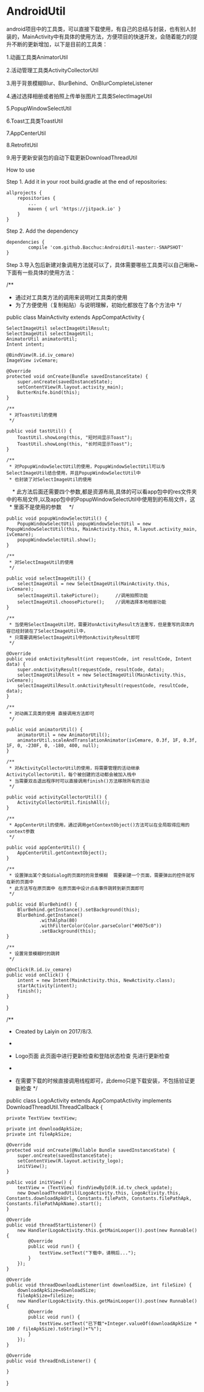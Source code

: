 # AndroidUtil
android项目中的工具类，可以直接下载使用，有自己的总结与封装，也有别人封装的，MainActivity中有具体的使用方法，方便项目的快速开发，会随着能力的提升不断的更新增加，以下是目前的工具类：

1.动画工具类AnimatorUtil

2.活动管理工具类ActivityCollectorUtil

3.用于背景模糊Blur、BlurBehind、OnBlurCompleteListener

4.通过选择相册或者拍照上传单张图片工具类SelectImageUtil

5.PopupWindowSelectUtil

6.Toast工具类ToastUtil

7.AppCenterUtil

8.RetrofitUtil

9.用于更新安装包的自动下载更新DownloadThreadUtil

How to use

Step 1. Add it in your root build.gradle at the end of repositories:

	allprojects {
		repositories {
			...
			maven { url 'https://jitpack.io' }
		}
	}

Step 2. Add the dependency

	dependencies {
	        compile 'com.github.Bacchuc:AndroidUtil-master:-SNAPSHOT'
	}


Step 3.导入包后新建对象调用方法就可以了，具体需要哪些工具类可以自己瞅瞅~下面有一些具体的使用方法：

/**
 * 通过对工具类方法的调用来说明对工具类的使用
 * 为了方便使用（复制粘贴）与说明理解，初始化都放在了各个方法中
 */

public class MainActivity extends AppCompatActivity {

    SelectImageUtil selectImageUtilResult;
    SelectImageUtil selectImageUtil;
    AnimatorUtil animatorUtil;
    Intent intent;

    @BindView(R.id.iv_cemare)
    ImageView ivCemare;

    @Override
    protected void onCreate(Bundle savedInstanceState) {
        super.onCreate(savedInstanceState);
        setContentView(R.layout.activity_main);
        ButterKnife.bind(this);
    }

    /**
     * 对ToastUtil的使用
     */
    
    public void tastUtil() {
        ToastUtil.showLong(this, "短时间显示Toast");
        ToastUtil.showLong(this, "长时间显示Toast");
    }

    /**
     * 对PopupWindowSelectUtil的使用，PopupWindowSelectUtil可以与SelectImageUtil结合使用，并且PopupWindowSelectUtil中
     * 也封装了对SelectImageUtil的使用
     * 此方法后面还需要四个参数,都是资源布局,具体的可以看app包中的res文件夹中的布局文件,以及app包中的PopupWindowSelectUtil中使用到的布局文件，这      * 里面不是使用的参数
     */
    
    public void popupWindowSelectUtil() {
        PopupWindowSelectUtil popupWindowSelectUtil = new PopupWindowSelectUtil(this, MainActivity.this, R.layout.activity_main, ivCemare);
        popupWindowSelectUtil.show();
    }

    /**
     * 对SelectImageUtil的使用
     */
    
    public void selectImageUtil() {
        selectImageUtil = new SelectImageUtil(MainActivity.this, ivCemare);
        selectImageUtil.takePicture();      //调用拍照功能
        selectImageUtil.choosePicture();    //调用选择本地相册功能
    }

    /**
     * 当使用SelectImageUtil时，需要对onActivityResult方法重写，但是重写的具体内容已经封装在了SelectImageUtil中，
     * 只需要调用SelectImageUtil中的onActivityResult即可
     */
    
    @Override
    public void onActivityResult(int requestCode, int resultCode, Intent data) {
        super.onActivityResult(requestCode, resultCode, data);
        selectImageUtilResult = new SelectImageUtil(MainActivity.this, ivCemare);
        selectImageUtilResult.onActivityResult(requestCode, resultCode, data);
    }

    /**
     * 对动画工具类的使用 直接调用方法即可
     */
    
    public void animatorUtil() {
        animatorUtil = new AnimatorUtil();
        animatorUtil.scaleAndTranslationAnimator(ivCemare, 0.3f, 1F, 0.3f, 1F, 0, -230F, 0, -180, 400, null);
    }

    /**
     * 对ActivityCollectorUtil的使用，将需要管理的活动继承ActivityCollectorUtil，每个被创建的活动都会被加入栈中
     * 当需要双击退出程序时可以直接调用finish()方法移除所有的活动
     */
    
    public void activityCollectorUtil() {
        ActivityCollectorUtil.finishAll();
    }

    /**
     * AppCenterUtil的使用，通过调用getContextObject()方法可以在全局取得应用的context参数
     */
    
    public void appCenterUtil() {
        AppCenterUtil.getContextObject();
    }

    /**
     * 设置弹出某个类似dialog的页面时的背景模糊  需要新建一个页面，需要弹出的控件就写在新的页面中
     * 此方法写在原页面中 在原页面中设计点击事件跳转到新页面即可
     */
    
    public void BlurBehind() {
        BlurBehind.getInstance().setBackground(this);
        BlurBehind.getInstance()
                .withAlpha(80)
                .withFilterColor(Color.parseColor("#0075c0"))
                .setBackground(this);
    }

    /**
     * 设置背景模糊时的跳转
     */
    
    @OnClick(R.id.iv_cemare)
    public void onClick() {
        intent = new Intent(MainActivity.this, NewActivity.class);
        startActivity(intent);
        finish();
    }
}

/**
 * Created by Laiyin on 2017/8/3.
 * <p>
 * Logo页面 此页面中进行更新检查和登陆状态检查 先进行更新检查
 * <p>
 * 在需要下载的时候直接调用线程即可，此demo只是下载安装，不包括验证更新检查
 */

public class LogoActivity extends AppCompatActivity implements DownloadThreadUtil.ThreadCallback {

    private TextView textView;

    private int downloadApkSize;
    private int fileApkSize;

    @Override
    protected void onCreate(@Nullable Bundle savedInstanceState) {
        super.onCreate(savedInstanceState);
        setContentView(R.layout.activity_logo);
        initView();
    }

    public void initView() {
        textView = (TextView) findViewById(R.id.tv_check_update);
        new DownloadThreadUtil(LogoActivity.this, LogoActivity.this, Constants.downloadApkUrl, Constants.filePath, Constants.filePathApk, Constants.filePathApkName).start();
    }

    @Override
    public void threadStartListener() {
        new Handler(LogoActivity.this.getMainLooper()).post(new Runnable() {
            @Override
            public void run() {
                textView.setText("下载中，请稍后...");
            }
        });
    }

    @Override
    public void threadDownloadListener(int downloadSize, int fileSize) {
        downloadApkSize=downloadSize;
        fileApkSize=fileSize;
        new Handler(LogoActivity.this.getMainLooper()).post(new Runnable() {
            @Override
            public void run() {
                textView.setText("已下载"+Integer.valueOf(downloadApkSize * 100 / fileApkSize).toString()+"%");
            }
        });
    }

    @Override
    public void threadEndListener() {

    }

}
